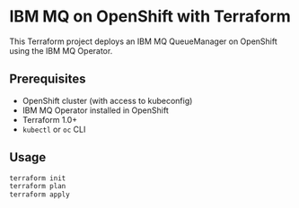 # IBM MQ on OpenShift with Terraform

This Terraform project deploys an IBM MQ QueueManager on OpenShift using the IBM MQ Operator.

## Prerequisites

- OpenShift cluster (with access to kubeconfig)
- IBM MQ Operator installed in OpenShift
- Terraform 1.0+
- `kubectl` or `oc` CLI

## Usage

```bash
terraform init
terraform plan
terraform apply

